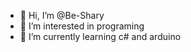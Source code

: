 - 👋 Hi, I’m @Be-Shary
- 👀 I’m interested in programing
- 🌱 I’m currently learning c# and arduino


<!---
Be-Shary/Be-Shary is a ✨ special ✨ repository because its `README.md` (this file) appears on your GitHub profile.
You can click the Preview link to take a look at your changes.
--->

